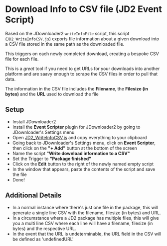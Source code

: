 # Download Info to CSV file (JD2 Event Script)
Based on the JDownloader2 `writeInfoFile` script, this script (`JD2_WriteInfoCSV.js`) exports file information about a given download into a CSV file stored in the same path as the downloaded file. 

This triggers on each newly completed download, creating a bespoke CSV file for each file.

This is a *great* tool if you need to get URLs for your downloads into another platform and are saavy enough to scrape the CSV files in order to pull that data.
 
The information in the CSV file includes the **Filename**, the **Filesize (in bytes)** and the **URL** used to download the file
 
## Setup
- Install JDownloader2
- Install the **Event Scripter** plugin for JDownloader2 by going to JDownloader's Settings menu
- Open [JD2_WriteInfoCSV.js](https://github.com/ALonelyJuicebox/JD2_WriteInfoCSV/blob/main/JD2_WriteInfoCSV.js) and copy everything to your clipboard
- Going back to JDownloader's Settings menu, click on **Event Scripter**, then click on the **"+ Add"** button at the bottom of the screen
- Name the script **"Write download information to a CSV"**
- Set the Trigger to **"Package finished"**
- Click on the **Edit** button to the right of the newly named empty script
- In the window that appears, paste the contents of the script and save the file
- Done!
 
## Additional Details 
- In a normal instance where there's just one file in the package, this will generate a single line CSV with the filename, filesize (in bytes) and URL.
- In a circumstance where a JD2 package has multiple files, this will give you a multi line CSV where each line will have a filename, filesize (in bytes) and the respective URL.
- In the event that the URL is undeterminable, the URL field in the CSV will be defined as 'undefinedURL'

